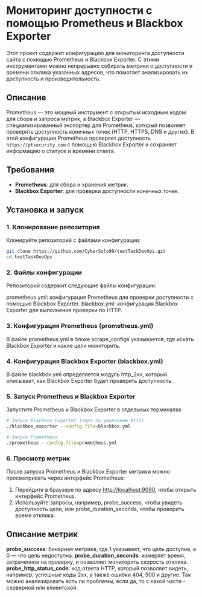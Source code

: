 # Мониторинг доступности с помощью Prometheus и Blackbox Exporter

Этот проект содержит конфигурацию для мониторинга доступности сайта с помощью Prometheus и Blackbox Exporter. С этими инструментами можно непрерывно собирать метрики о доступности и времени отклика указанных адресов, что помогает анализировать их доступность и производительность.

## Описание

Prometheus — это мощный инструмент с открытым исходным кодом для сбора и запроса метрик, а Blackbox Exporter — специализированный экспортер для Prometheus, который позволяет проверять доступность конечных точек (HTTP, HTTPS, DNS и других). В этой конфигурации Prometheus проверяет доступность `https://ptsecurity.com` с помощью Blackbox Exporter и сохраняет информацию о статусе и времени ответа.

## Требования

- **Prometheus**: для сбора и хранения метрик.
- **Blackbox Exporter**: для проверки доступности конечных точек.

## Установка и запуск

### 1. Клонирование репозитория

Клонируйте репозиторий с файлами конфигурации:

```bash
git clone https://github.com/CyberSolo99/testTaskDevOps.git
cd testTaskDevOps
```

### 2. Файлы конфигурации

Репозиторий содержит следующие файлы конфигурации:

prometheus.yml: конфигурация Prometheus для проверки доступности с помощью Blackbox Exporter.
blackbox.yml: конфигурация Blackbox Exporter для выполнения проверки по HTTP.

### 3. Конфигурация Prometheus (prometheus.yml)

В файле prometheus.yml в блоке scrape_configs указывается, где искать Blackbox Exporter и какие цели мониторить.

### 4. Конфигурация Blackbox Exporter (blackbox.yml)

В файле blackbox.yml определяется модуль http_2xx, который описывает, как Blackbox Exporter будет проверять доступность.

### 5. Запуск Prometheus и Blackbox Exporter

Запустите Prometheus и Blackbox Exporter в отдельных терминалах

```bash
# Запуск Blackbox Exporter (порт по умолчанию 9115)
./blackbox_exporter --config.file=blackbox.yml

# Запуск Prometheus
./prometheus --config.file=prometheus.yml

```

### 6. Просмотр метрик

После запуска Prometheus и Blackbox Exporter метрики можно просматривать через интерфейс Prometheus:

1. Перейдите в браузере по адресу <http://localhost:9090>, чтобы открыть интерфейс Prometheus.
2. Используйте запросы, например, probe_success, чтобы увидеть доступность цели, или probe_duration_seconds, чтобы проверить время отклика.

## Описание метрик

**probe_success**: бинарная метрика, где 1 указывает, что цель доступна, а 0 — что цель недоступна.
**probe_duration_seconds**: измеряет время, затраченное на проверку, и позволяет мониторить скорость отклика.
**probe_http_status_code**: код ответа HTTP, который позволяет видеть, например, успешные коды 2xx, а также ошибки 404, 500 и другие. Так можно анализировать есть ли проблемы, если да, то с какой части - серверной или клиентской.
